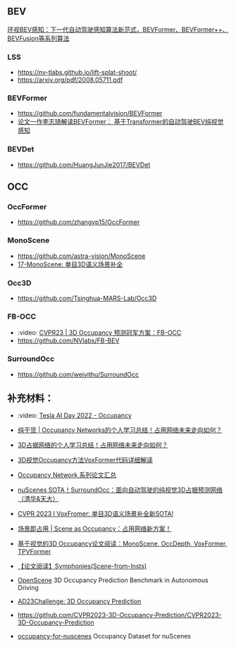 <!--
 * @Author: Charmve yidazhang1@gmail.com
 * @Date: 2023-09-23 14:07:39
 * @LastEditors: Charmve yidazhang1@gmail.com
 * @LastEditTime: 2023-09-23 14:50:35
 * @FilePath: /OccNet-Course/Chapter08-Appendix/Note.md
 * @Version: 1.0.1
 * @Blogs: charmve.blog.csdn.net
 * @GitHub: https://github.com/Charmve
 * @Description: 
 * 
 * Copyright (c) 2023 by Charmve, All Rights Reserved. 
 * Licensed under the MIT License.
-->

## BEV

[环视BEV感知：下一代自动驾驶感知算法新范式，BEVFormer、BEVFormer++、BEVFusion等系列算法](https://www.bilibili.com/video/BV1A34y1W7Lu/?p=17&spm_id_from=pageDriver&vd_source=57394ba751fad8e6886be567cccfa5bb)

### LSS

- https://nv-tlabs.github.io/lift-splat-shoot/
- https://arxiv.org/pdf/2008.05711.pdf

### BEVFormer

- https://github.com/fundamentalvision/BEVFormer
- [论文一作李志琦解读BEVFormer： 基于Transformer的自动驾驶BEV纯视觉感知](https://www.bilibili.com/video/BV1PF411c78z/?spm_id_from=333.788&vd_source=57394ba751fad8e6886be567cccfa5bb)

### BEVDet

- https://github.com/HuangJunJie2017/BEVDet

## OCC

### OccFormer
- https://github.com/zhangyp15/OccFormer

### MonoScene
- https://github.com/astra-vision/MonoScene
- [17-MonoScene: 单目3D语义场景补全](https://zhuanlan.zhihu.com/p/495846985)

### Occ3D

- https://github.com/Tsinghua-MARS-Lab/Occ3D

### FB-OCC

- :video: [CVPR23 | 3D Occupancy 预测冠军方案：FB-OCC](https://www.bilibili.com/video/BV1PX4y1e7zz)
- https://github.com/NVlabs/FB-BEV

### SurroundOcc

- https://github.com/weiyithu/SurroundOcc

## 补充材料：

- :video: [Tesla AI Day 2022 - Occupancy](https://www.youtube.com/watch?v=ODSJsviD_SU&t=4403s)

- [纯干货 | Occupancy Networks的个人学习总结！占用网络未来走向如何？](https://zhuanlan.zhihu.com/p/641297186)
- [3D占据网络的个人学习总结！占用网络未来走向如何？](https://zhuanlan.zhihu.com/p/641833148)
- [3D视觉Occupancy方法VoxFormer代码详细解读](https://zhuanlan.zhihu.com/p/637916539)
- [Occupancy Network 系列论文汇总](https://zhuanlan.zhihu.com/p/620907153)
- [nuScenes SOTA！SurroundOcc：面向自动驾驶的纯视觉3D占据预测网络（清华&天大）](https://zhuanlan.zhihu.com/p/617585239)
- [CVPR 2023 I VoxFromer: 单目3D语义场景补全新SOTA!](https://zhuanlan.zhihu.com/p/611139398)
- [场景即占用 | Scene as Occupancy：占用网络新方案！](https://blog.csdn.net/CV_Autobot/article/details/131238560)
- [基于视觉的3D Occupancy论文阅读：MonoScene, OccDepth, VoxFormer, TPVFormer](https://zhuanlan.zhihu.com/p/613162521)
- [【论文阅读】Symphonies(Scene-from-Insts)](https://zhuanlan.zhihu.com/p/641871984)

- [OpenScene](https://github.com/OpenDriveLab/OpenScene) 3D Occupancy Prediction Benchmark in Autonomous Driving
- [AD23Challenge: 3D Occupancy Prediction](https://opendrivelab.com/AD23Challenge.html#Track3)
- https://github.com/CVPR2023-3D-Occupancy-Prediction/CVPR2023-3D-Occupancy-Prediction
- [occupancy-for-nuscenes](https://github.com/FANG-MING/occupancy-for-nuscenes) Occupancy Dataset for nuScenes


